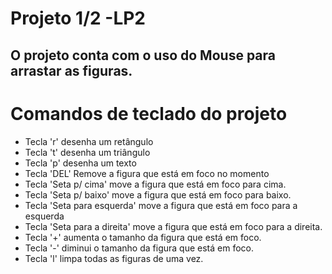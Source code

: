 # Projeto 1/2 -LP2
## O projeto conta com o uso do Mouse para arrastar as figuras.

# Comandos de teclado do projeto
- Tecla 'r' desenha um retângulo
- Tecla 't' desenha um triângulo
- Tecla 'p' desenha um texto
- Tecla 'DEL' Remove a figura que está em foco no momento
- Tecla 'Seta p/ cima' move a figura que está em foco para cima.
- Tecla 'Seta p/ baixo' move a figura que está em foco para baixo.
- Tecla 'Seta para esquerda' move a figura que está em foco para a esquerda
- Tecla 'Seta para a direita' move a figura que está em foco para a direita.
- Tecla '+' aumenta o tamanho da figura que está em foco.
- Tecla '-' diminui o tamanho da figura que está em foco.
- Tecla 'l' limpa todas as figuras de uma vez.
